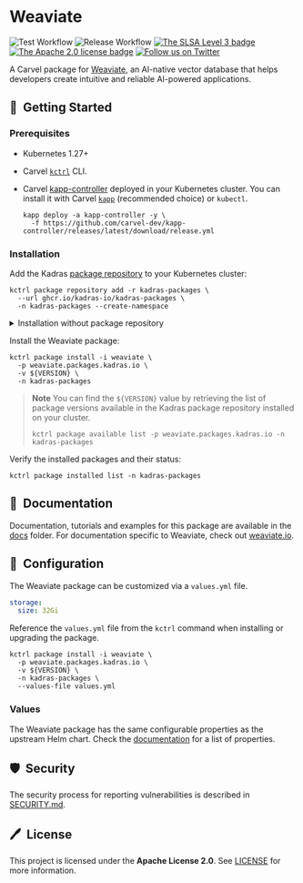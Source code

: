 # Weaviate

![Test Workflow](https://github.com/kadras-io/package-for-weaviate/actions/workflows/test.yml/badge.svg)
![Release Workflow](https://github.com/kadras-io/package-for-weaviate/actions/workflows/release.yml/badge.svg)
[![The SLSA Level 3 badge](https://slsa.dev/images/gh-badge-level3.svg)](https://slsa.dev/spec/v1.0/levels)
[![The Apache 2.0 license badge](https://img.shields.io/badge/License-Apache_2.0-blue.svg)](https://opensource.org/licenses/Apache-2.0)
[![Follow us on Twitter](https://img.shields.io/static/v1?label=Twitter&message=Follow&color=1DA1F2)](https://twitter.com/kadrasIO)

A Carvel package for [Weaviate](https://weaviate.io), an AI-native vector database that helps developers create intuitive and reliable AI-powered applications.

## 🚀&nbsp; Getting Started

### Prerequisites

* Kubernetes 1.27+
* Carvel [`kctrl`](https://carvel.dev/kapp-controller/docs/latest/install/#installing-kapp-controller-cli-kctrl) CLI.
* Carvel [kapp-controller](https://carvel.dev/kapp-controller) deployed in your Kubernetes cluster. You can install it with Carvel [`kapp`](https://carvel.dev/kapp/docs/latest/install) (recommended choice) or `kubectl`.

  ```shell
  kapp deploy -a kapp-controller -y \
    -f https://github.com/carvel-dev/kapp-controller/releases/latest/download/release.yml
  ```

### Installation

Add the Kadras [package repository](https://github.com/kadras-io/kadras-packages) to your Kubernetes cluster:

  ```shell
  kctrl package repository add -r kadras-packages \
    --url ghcr.io/kadras-io/kadras-packages \
    -n kadras-packages --create-namespace
  ```

<details><summary>Installation without package repository</summary>
The recommended way of installing the Weaviate package is via the Kadras <a href="https://github.com/kadras-io/kadras-packages">package repository</a>. If you prefer not using the repository, you can add the package definition directly using <a href="https://carvel.dev/kapp/docs/latest/install"><code>kapp</code></a> or <code>kubectl</code>.

  ```shell
  kubectl create namespace kadras-packages
  kapp deploy -a weaviate-package -n kadras-packages -y \
    -f https://github.com/kadras-io/package-for-weaviate/releases/latest/download/metadata.yml \
    -f https://github.com/kadras-io/package-for-weaviate/releases/latest/download/package.yml
  ```
</details>

Install the Weaviate package:

  ```shell
  kctrl package install -i weaviate \
    -p weaviate.packages.kadras.io \
    -v ${VERSION} \
    -n kadras-packages
  ```

> **Note**
> You can find the `${VERSION}` value by retrieving the list of package versions available in the Kadras package repository installed on your cluster.
> 
>   ```shell
>   kctrl package available list -p weaviate.packages.kadras.io -n kadras-packages
>   ```

Verify the installed packages and their status:

  ```shell
  kctrl package installed list -n kadras-packages
  ```

## 📙&nbsp; Documentation

Documentation, tutorials and examples for this package are available in the [docs](docs) folder.
For documentation specific to Weaviate, check out [weaviate.io](https://weaviate.io).

## 🎯&nbsp; Configuration

The Weaviate package can be customized via a `values.yml` file. 

  ```yaml
  storage:
    size: 32Gi
  ```

Reference the `values.yml` file from the `kctrl` command when installing or upgrading the package.

  ```shell
  kctrl package install -i weaviate \
    -p weaviate.packages.kadras.io \
    -v ${VERSION} \
    -n kadras-packages \
    --values-file values.yml
  ```

### Values

The Weaviate package has the same configurable properties as the upstream Helm chart. Check the [documentation](https://weaviate.io/developers/weaviate/installation/kubernetes) for a list of properties.

## 🛡️&nbsp; Security

The security process for reporting vulnerabilities is described in [SECURITY.md](SECURITY.md).

## 🖊️&nbsp; License

This project is licensed under the **Apache License 2.0**. See [LICENSE](LICENSE) for more information.
